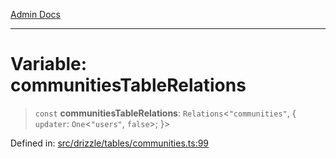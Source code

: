 [Admin Docs](/)

***

# Variable: communitiesTableRelations

> `const` **communitiesTableRelations**: `Relations`\<`"communities"`, \{ `updater`: `One`\<`"users"`, `false`\>; \}\>

Defined in: [src/drizzle/tables/communities.ts:99](https://github.com/NishantSinghhhhh/talawa-api/blob/3b12506812825c5581bdb63c64252031697d198c/src/drizzle/tables/communities.ts#L99)
